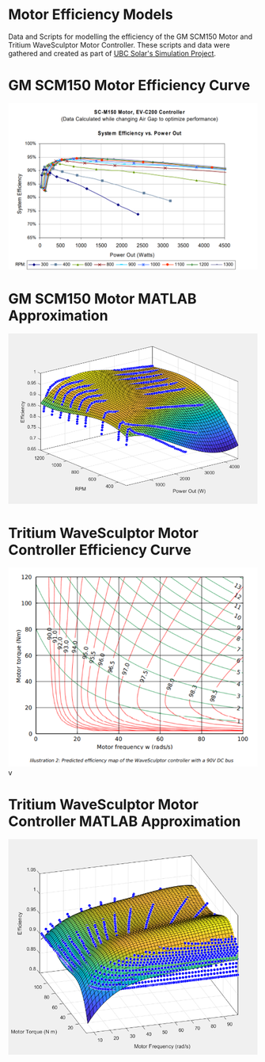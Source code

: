 # Motor Efficiency Models
Data and Scripts for modelling the efficiency of the GM SCM150 Motor and Tritium WaveSculptor Motor Controller. These scripts and data were gathered and created as part of [UBC Solar's Simulation Project](https://github.com/UBC-Solar/Simulation).

# GM SCM150 Motor Efficiency Curve

![alt text](https://github.com/chrischang5/Motor-Efficiency-Models/blob/main/Motor/Scripts%20and%20Data/Graph_MotorPower_SystemEfficiency.png)

# GM SCM150 Motor MATLAB Approximation

![alt text](https://github.com/chrischang5/Motor-Efficiency-Models/blob/main/Motor/Results/Motor%20Graph.png)


# Tritium WaveSculptor Motor Controller Efficiency Curve

![alt test](https://github.com/chrischang5/Motor-Efficiency-Models/blob/main/Motor%20Controller/Motor_Controller_Efficiency_Curve_90V.png)v

# Tritium WaveSculptor Motor Controller MATLAB Approximation

![alt text](https://github.com/chrischang5/Motor-Efficiency-Models/blob/main/Motor%20Controller/Results/Freq_Torque_Efficiency_Curve.png)

